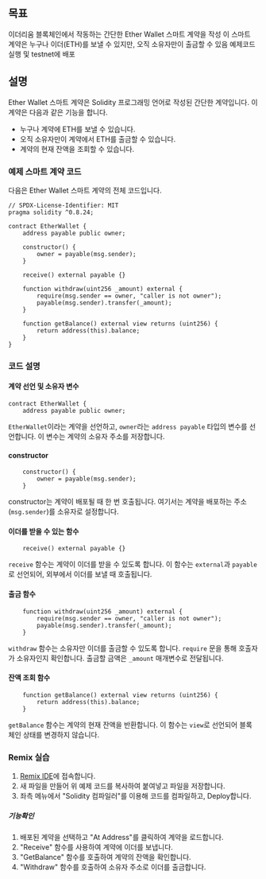 ## 목표

이더리움 블록체인에서 작동하는 간단한 Ether Wallet 스마트 계약을 작성
이 스마트 계약은 누구나 이더(ETH)를 보낼 수 있지만, 오직 소유자만이 출금할 수 있음
예제코드 실행 및 testnet에 배포

## 설명

Ether Wallet 스마트 계약은 Solidity 프로그래밍 언어로 작성된 간단한 계약입니다.
이 계약은 다음과 같은 기능을 합니다.

- 누구나 계약에 ETH를 보낼 수 있습니다.
- 오직 소유자만이 계약에서 ETH를 출금할 수 있습니다.
- 계약의 현재 잔액을 조회할 수 있습니다.

### 예제 스마트 계약 코드

다음은 Ether Wallet 스마트 계약의 전체 코드입니다.

```solidity
// SPDX-License-Identifier: MIT
pragma solidity ^0.8.24;

contract EtherWallet {
    address payable public owner;

    constructor() {
        owner = payable(msg.sender);
    }

    receive() external payable {}

    function withdraw(uint256 _amount) external {
        require(msg.sender == owner, "caller is not owner");
        payable(msg.sender).transfer(_amount);
    }

    function getBalance() external view returns (uint256) {
        return address(this).balance;
    }
}
```

### 코드 설명

#### 계약 선언 및 소유자 변수

```solidity
contract EtherWallet {
    address payable public owner;
```

`EtherWallet`이라는 계약을 선언하고, `owner`라는 `address payable` 타입의 변수를 선언합니다. 이 변수는 계약의 소유자 주소를 저장합니다.

#### constructor

```solidity
    constructor() {
        owner = payable(msg.sender);
    }
```

constructor는 계약이 배포될 때 한 번 호출됩니다. 여기서는 계약을 배포하는 주소(`msg.sender`)를 소유자로 설정합니다.

#### 이더를 받을 수 있는 함수

```solidity
    receive() external payable {}
```

`receive` 함수는 계약이 이더를 받을 수 있도록 합니다. 이 함수는 `external`과 `payable`로 선언되어, 외부에서 이더를 보낼 때 호출됩니다.

#### 출금 함수

```solidity
    function withdraw(uint256 _amount) external {
        require(msg.sender == owner, "caller is not owner");
        payable(msg.sender).transfer(_amount);
    }
```

`withdraw` 함수는 소유자만 이더를 출금할 수 있도록 합니다. `require` 문을 통해 호출자가 소유자인지 확인합니다. 출금할 금액은 `_amount` 매개변수로 전달됩니다.

#### 잔액 조회 함수

```solidity
    function getBalance() external view returns (uint256) {
        return address(this).balance;
    }
```

`getBalance` 함수는 계약의 현재 잔액을 반환합니다. 이 함수는 `view`로 선언되어 블록체인 상태를 변경하지 않습니다.

### Remix 실습

1. [Remix IDE](https://remix.ethereum.org/)에 접속합니다.
2. 새 파일을 만들어 위 예제 코드를 복사하여 붙여넣고 파일을 저장합니다.
3. 좌측 메뉴에서 "Solidity 컴파일러"를 이용해 코드를 컴파일하고, Deploy합니다.

##### 기능확인

1. 배포된 계약을 선택하고 "At Address"를 클릭하여 계약을 로드합니다.
2. "Receive" 함수를 사용하여 계약에 이더를 보냅니다.
3. "GetBalance" 함수를 호출하여 계약의 잔액을 확인합니다.
4. "Withdraw" 함수를 호출하여 소유자 주소로 이더를 출금합니다.
